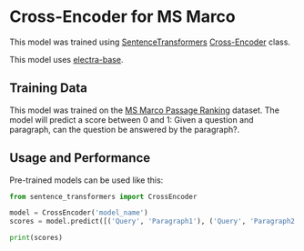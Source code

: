 # Cross-Encoder for MS Marco

This model was trained using [SentenceTransformers](https://sbert.net) [Cross-Encoder](https://www.sbert.net/examples/applications/cross-encoder/README.html) class.

This model uses [electra-base](https://huggingface.co/google/electra-base-discriminator).

## Training Data

This model was trained on the [MS Marco Passage Ranking](https://github.com/microsoft/MSMARCO-Passage-Ranking) dataset. The model will predict a score between 0 and 1: Given a question and paragraph, can the question be answered by the paragraph?.

## Usage and Performance

Pre-trained models can be used like this:
```python
from sentence_transformers import CrossEncoder

model = CrossEncoder('model_name')
scores = model.predict([('Query', 'Paragraph1'), ('Query', 'Paragraph2')])

print(scores)
```
